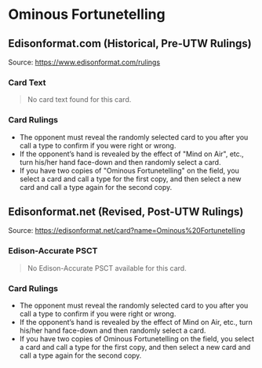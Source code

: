 # Ominous Fortunetelling

## Edisonformat.com (Historical, Pre-UTW Rulings)

Source: https://www.edisonformat.com/rulings

### Card Text

> No card text found for this card.

### Card Rulings

*   The opponent must reveal the randomly selected card to you after you call a type to confirm if you were right or wrong.
*   If the opponent’s hand is revealed by the effect of "Mind on Air", etc., turn his/her hand face-down and then randomly select a card.
*   If you have two copies of "Ominous Fortunetelling" on the field, you select a card and call a type for the first copy, and then select a new card and call a type again for the second copy.

## Edisonformat.net (Revised, Post-UTW Rulings)

Source: https://edisonformat.net/card?name=Ominous%20Fortunetelling

### Edison-Accurate PSCT

> No Edison-Accurate PSCT available for this card.

### Card Rulings

*   The opponent must reveal the randomly selected card to you after you call a type to confirm if you were right or wrong.
*   If the opponent’s hand is revealed by the effect of Mind on Air, etc., turn his/her hand face-down and then randomly select a card.
*   If you have two copies of Ominous Fortunetelling on the field, you select a card and call a type for the first copy, and then select a new card and call a type again for the second copy.
            